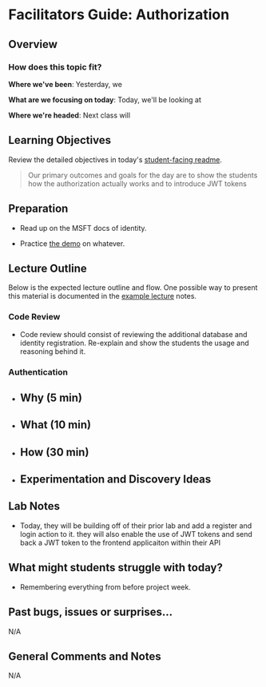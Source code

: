 # Facilitators Guide: Authorization

## Overview


### How does this topic fit?

**Where we've been**:
Yesterday, we 

**What are we focusing on today**:
Today, we'll be looking at 

**Where we're headed**:
Next class will 

## Learning Objectives

Review the detailed objectives in today's [student-facing readme](../README.md).

> Our primary outcomes and goals for the day are to show the students how the authorization actually works and to introduce JWT tokens

## Preparation

- Read up on the MSFT docs of identity.

- Practice [the demo](../demo/demo-name) on whatever.

## Lecture Outline

Below is the expected lecture outline and flow. One possible way to present this material is documented in the [example lecture](../LECTURE-NOTES.md) notes.

### Code Review
- Code review should consist of reviewing the additional database and identity registration. Re-explain and show the students the usage and reasoning behind it. 

### Authentication

- **Why** (5 min)
  -
- **What** (10 min)
  -
- **How** (30 min)
  - 
- **Experimentation and Discovery Ideas**
  -  



## Lab Notes

- Today, they will be building off of their prior lab and add a register and login action to it. they will also enable the use of JWT tokens and send back a JWT token to the frontend applicaiton within their API

## What might students struggle with today?

- Remembering everything from before project week.

## Past bugs, issues or surprises...
N/A

## General Comments and Notes
N/A

